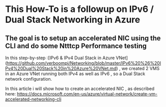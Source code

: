 # This How-To is a followup on IPv6 / Dual Stack Networking in Azure

## The goal is to setup an accelerated NIC using the CLI and do some Ntttcp Performance testing

In this step-by-step :[IPv6 & IPv4 Dual Stack in Azure VNet] (https://github.com/verboompj/Networking/blob/master/IPv6%20%26%20IPv4%20Dual%20Stack%20in%20Azure%20VNet.md) , we created 2 VMS in an Azure VNet running both IPv4 as well as IPv6 , so a Dual Stack network configuration.


In this article i will show how to create an accelerated NIC , as described here: https://docs.microsoft.com/en-us/azure/virtual-network/create-vm-accelerated-networking-cli 

